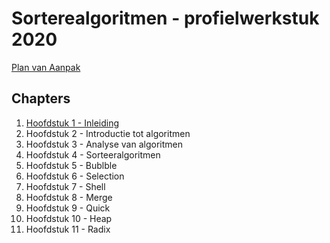 # Sorterealgoritmen - profielwerkstuk 2020

[Plan van Aanpak](documents/Plan-van-Aanpak.md)

## Chapters

1. [Hoofdstuk 1 - Inleiding](documents/chapters/Hoofdstuk-1-Inleiding.md)
2. Hoofdstuk 2 - Introductie tot algoritmen
3. Hoofdstuk 3 - Analyse van algoritmen
4. Hoofdstuk 4 - Sorteeralgoritmen
5. Hoofdstuk 5 - Bublble
6. Hoofdstuk 6 - Selection
7. Hoofdstuk 7 - Shell
8. Hoofdstuk 8 - Merge
9. Hoofdstuk 9 - Quick
10. Hoofdstuk 10 - Heap
11. Hoofdstuk 11 - Radix
